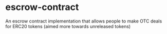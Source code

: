 # escrow-contract
An escrow contract implementation that allows people to make OTC deals for ERC20 tokens (aimed more towards unreleased tokens)
